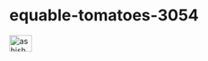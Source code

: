 # equable-tomatoes-3054

<img align="center" src="https://www.canva.com/design/DAFevFQcRRM/AzAixgfByj1LhUcoVr0OsA/edit?utm_content=DAFevFQcRRM&utm_campaign=designshare&utm_medium=link2&utm_source=sharebutton" alt="ashish parate" height="30" width="40" />

